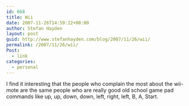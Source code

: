 ```yaml
---
id: 668
title: Wii
date: 2007-11-26T14:59:22+00:00
author: Stefan Hayden
layout: post
guid: http://www.stefanhayden.com/blog/2007/11/26/wii/
permalink: /2007/11/26/wii/
Post:
  - link
categories:
  - personal
---
```

<p>I find it interesting that the people who complain the most about the wii-mote are the same people who are really good old school game pad commands like up, up, down, down, left, right, left, B, A, Start.
</p>
